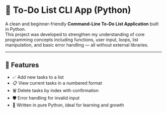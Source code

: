 # 📝 To-Do List CLI App (Python)

A clean and beginner-friendly **Command-Line To-Do List Application** built in Python.  
This project was developed to strengthen my understanding of core programming concepts including functions, user input, loops, list manipulation, and basic error handling — all without external libraries.

---

## 🚀 Features

- ✅ Add new tasks to a list
- 📋 View current tasks in a numbered format
- 🗑️ Delete tasks by index with confirmation
- 🛡️ Error handling for invalid input
- 👶 Written in pure Python, ideal for learning and growth


